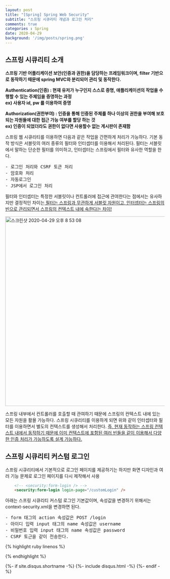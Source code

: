 ```yaml
---
layout: post
title: "[Spring] Spring Web Security"
subtitle: "스프링 시큐리티 개념과 로그인 처리"
comments: true
categories : Spring
date: 2020-04-29
background: '/img/posts/spring.png'
---
```


<h2 class="section-heading">스프링 시큐리티 소개</h2>

<p><b>스프링 기반 어플리케이션 보안(인증과 권한)을 담당하는 프레임워크이며, 
    filter 기반으로 동작하기 때문에 spring MVC와 분리되어 관리 및 동작한다.</b></p>

<p><b>Authentication(인증) : 현재 유저가 누구인지 스스로 증명, 애플리케이션의 작업을 수행할 수 있는 주체임을 증명하는 과정<br> ex) 사용자 id, pw 를 이용하여 증명</b></p>

<p><b>Authorization(권한부여) : 인증을 통해 인증된 주체를 하나 이상의 권한을 부여해 보호되는 자원들에 대한 접근 가능 여부를 할당 하는 것 <br>ex) 인증이 되었더라도 
                                권한이 없다면 사용할수 없는 게시판이 존재함 </b></p>


<p>스프링 웹 시큐리티를 이용하면 다음과 같은 작업을 간편하게 처리가 가능하다. 
기본 동작 방식은 서블릿의 여러 종류의 필터와 인터셉터를 이용해서 처리된다. 필터는 서블릿에서
 말하는 단순한 필터를 의미하고, 인터셉터는 스프링에서 필터와 유사한 역할을 한다.</p>
<pre>
- 로그인 처리와 CSRF 토큰 처리
- 암호화 처리
- 자동로그인
- JSP에서 로그인 처리
</pre>

<p>필터와 인터셉터는 특정한 서블릿이나 컨트롤러에 접근에 관여한다는 점에서는 유사하지만 
결정적인 차이는<u> 필터는 스프링과 무관하게 서블릿 자원이고, 인터셉터는 스프링의 빈으로 
관리되면서 스프링의 컨텍스트 내에 속한다는 차이!</u></p>

<img width="600" alt="스크린샷 2020-04-29 오후 8 53 08" src="https://user-images.githubusercontent.com/26623547/80593145-9bdf9680-8a5b-11ea-967c-ffd81ad44f8a.png">

<p>스프링 내부에서 컨트롤러를 호출할 때 관여하기 때문에 스프링의 컨텍스트 내에 있는 모든 
자원을 활욜 가능하다. 스프링 시큐리티를 이용하게 되면 위와 같이 인터셉터와 필터를 이용하면서 
별도의 컨텍스트를 생성해서 처리한다. <u>즉, 현재 동작하는 스프링 컨텍스트 내에서 동작하기 때문에 
이미 컨텍스트에 포함된 여러 빈들을 같이 이용해서 다양한 인증 처리가 가능하도록 설계 가능하다.</u></p>


<h2 class="section-heading">스프링 시큐리티 커스텀 로그인 </h2>

<p>스프링 시큐리티에서 기본적으로 로그인 페이지를 제공하기는 하지만 화면 디자인과 여러 기능 문제로 
로그인 페이지를 다시 제작해서 사용</p>


```html
    <!-- <security:form-login /> -->
    <security:form-login login-page="/customLogin" />
```

<p>아래는 스프링 시큐리티 커스텀 로그인 기본값이며, 속성값을 변경하기 위해서는 
context-security.xml을 변경하면 된다.</p>

<pre>
- form 태그의 action 속성값은 POST /login
- 아이디 입력 input 태그의 name 속성값은 username 
- 비밀번호 입력 input 태그의 name 속성값은 password
- CSRF 토근을 같이 전송한다.
</pre>


{% highlight ruby linenos %}


{% endhighlight %}


{%- if site.disqus.shortname -%}
    {%- include disqus.html -%}
{%- endif -%}

